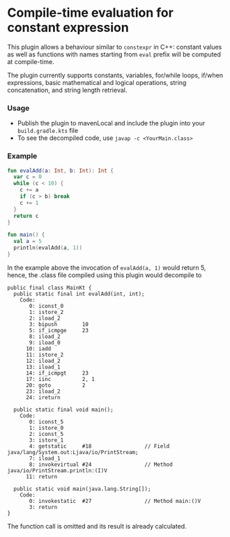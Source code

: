 # Compile-time evaluation for constant expression

This plugin allows a behaviour similar to `constexpr` in C++: constant values as well as functions with names starting from `eval` prefix will be computed at compile-time.

The plugin currently supports constants, variables, for/while loops, if/when expressions, basic mathematical and logical operations, string concatenation, and string length retrieval.

### Usage
* Publish the plugin to mavenLocal and include the plugin into your `build.gradle.kts` file
* To see the decompiled code, use `javap -c <YourMain.class>`

### Example
```kotlin
fun evalAdd(a: Int, b: Int): Int {
  var c = 0
  while (c < 10) {
    c += a
    if (c > b) break
    c += 1
  }
  return c
}

fun main() {
  val a = 5
  println(evalAdd(a, 1))
}
```
In the example above the invocation of `evalAdd(a, 1)` would return 5, hence, the .class file compiled using this plugin would decompile to
```assembly
public final class MainKt {
  public static final int evalAdd(int, int);
    Code:
       0: iconst_0
       1: istore_2
       2: iload_2
       3: bipush        10
       5: if_icmpge     23
       8: iload_2
       9: iload_0
      10: iadd
      11: istore_2
      12: iload_2
      13: iload_1
      14: if_icmpgt     23
      17: iinc          2, 1
      20: goto          2
      23: iload_2
      24: ireturn

  public static final void main();
    Code:
       0: iconst_5
       1: istore_0
       2: iconst_5
       3: istore_1
       4: getstatic     #18                 // Field java/lang/System.out:Ljava/io/PrintStream;
       7: iload_1
       8: invokevirtual #24                 // Method java/io/PrintStream.println:(I)V
      11: return

  public static void main(java.lang.String[]);
    Code:
       0: invokestatic  #27                 // Method main:()V
       3: return
}
```
The function call is omitted and its result is already calculated.

